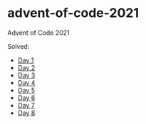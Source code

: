 # advent-of-code-2021
Advent of Code 2021

Solved:

- [Day 1](https://adventofcode.com/2021/day/1)
- [Day 2](https://adventofcode.com/2021/day/2)
- [Day 3](https://adventofcode.com/2021/day/3)
- [Day 4](https://adventofcode.com/2021/day/4)
- [Day 5](https://adventofcode.com/2021/day/5)
- [Day 6](https://adventofcode.com/2021/day/6)
- [Day 7](https://adventofcode.com/2021/day/7)
- [Day 8](https://adventofcode.com/2021/day/8)

